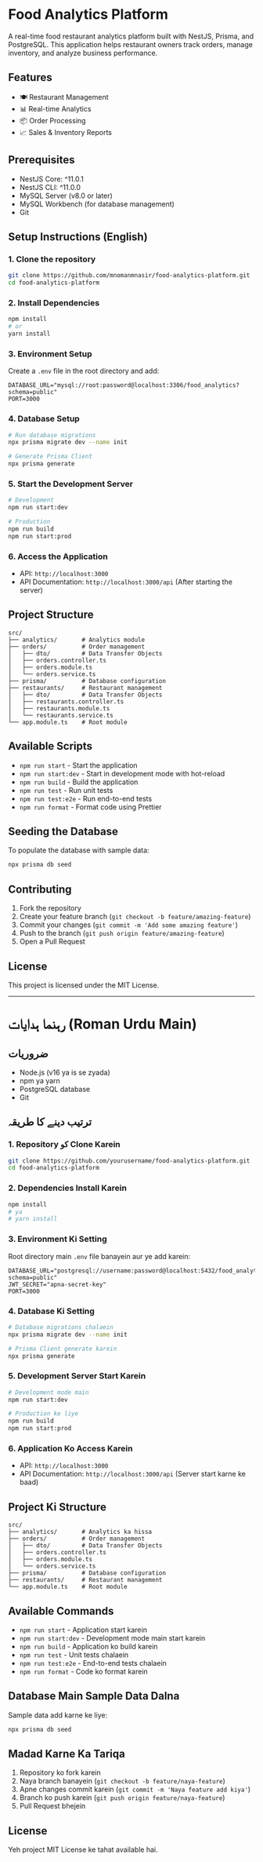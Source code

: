# Food Analytics Platform

A real-time food restaurant analytics platform built with NestJS, Prisma, and PostgreSQL. This application helps restaurant owners track orders, manage inventory, and analyze business performance.

## Features

- 🍽️ Restaurant Management
- 📊 Real-time Analytics
- 📦 Order Processing
- 📈 Sales & Inventory Reports

## Prerequisites
- NestJS Core: ^11.0.1
- NestJS CLI: ^11.0.0
- MySQL Server (v8.0 or later)
- MySQL Workbench (for database management)
- Git

## Setup Instructions (English)

### 1. Clone the repository
```bash
git clone https://github.com/mnomanmnasir/food-analytics-platform.git
cd food-analytics-platform
```

### 2. Install Dependencies
```bash
npm install
# or
yarn install
```

### 3. Environment Setup
Create a `.env` file in the root directory and add:
```env
DATABASE_URL="mysql://root:password@localhost:3306/food_analytics?schema=public"
PORT=3000
```

### 4. Database Setup
```bash
# Run database migrations
npx prisma migrate dev --name init

# Generate Prisma Client
npx prisma generate
```

### 5. Start the Development Server
```bash
# Development
npm run start:dev

# Production
npm run build
npm run start:prod
```

### 6. Access the Application
- API: `http://localhost:3000`
- API Documentation: `http://localhost:3000/api` (After starting the server)

## Project Structure

```
src/
├── analytics/       # Analytics module
├── orders/          # Order management
│   ├── dto/         # Data Transfer Objects
│   ├── orders.controller.ts
│   ├── orders.module.ts
│   └── orders.service.ts
├── prisma/          # Database configuration
├── restaurants/     # Restaurant management
│   ├── dto/         # Data Transfer Objects
│   ├── restaurants.controller.ts
│   ├── restaurants.module.ts
│   └── restaurants.service.ts
└── app.module.ts    # Root module
```

## Available Scripts

- `npm run start` - Start the application
- `npm run start:dev` - Start in development mode with hot-reload
- `npm run build` - Build the application
- `npm run test` - Run unit tests
- `npm run test:e2e` - Run end-to-end tests
- `npm run format` - Format code using Prettier

## Seeding the Database

To populate the database with sample data:
```bash
npx prisma db seed
```

## Contributing

1. Fork the repository
2. Create your feature branch (`git checkout -b feature/amazing-feature`)
3. Commit your changes (`git commit -m 'Add some amazing feature'`)
4. Push to the branch (`git push origin feature/amazing-feature`)
5. Open a Pull Request

## License

This project is licensed under the MIT License.

---

# رہنما ہدایات (Roman Urdu Main)

## ضروریات

- Node.js (v16 ya is se zyada)
- npm ya yarn
- PostgreSQL database
- Git

## ترتیب دینے کا طریقہ

### 1. Repository کو Clone Karein
```bash
git clone https://github.com/yourusername/food-analytics-platform.git
cd food-analytics-platform
```

### 2. Dependencies Install Karein
```bash
npm install
# ya
# yarn install
```

### 3. Environment Ki Setting
Root directory main `.env` file banayein aur ye add karein:
```env
DATABASE_URL="postgresql://username:password@localhost:5432/food_analytics?schema=public"
JWT_SECRET="apna-secret-key"
PORT=3000
```

### 4. Database Ki Setting
```bash
# Database migrations chalaein
npx prisma migrate dev --name init

# Prisma Client generate karein
npx prisma generate
```

### 5. Development Server Start Karein
```bash
# Development mode main
npm run start:dev

# Production ke liye
npm run build
npm run start:prod
```

### 6. Application Ko Access Karein
- API: `http://localhost:3000`
- API Documentation: `http://localhost:3000/api` (Server start karne ke baad)

## Project Ki Structure

```
src/
├── analytics/       # Analytics ka hissa
├── orders/          # Order management
│   ├── dto/         # Data Transfer Objects
│   ├── orders.controller.ts
│   ├── orders.module.ts
│   └── orders.service.ts
├── prisma/          # Database configuration
├── restaurants/     # Restaurant management
└── app.module.ts    # Root module
```

## Available Commands

- `npm run start` - Application start karein
- `npm run start:dev` - Development mode main start karein
- `npm run build` - Application ko build karein
- `npm run test` - Unit tests chalaein
- `npm run test:e2e` - End-to-end tests chalaein
- `npm run format` - Code ko format karein

## Database Main Sample Data Dalna

Sample data add karne ke liye:
```bash
npx prisma db seed
```

## Madad Karne Ka Tariqa

1. Repository ko fork karein
2. Naya branch banayein (`git checkout -b feature/naya-feature`)
3. Apne changes commit karein (`git commit -m 'Naya feature add kiya'`)
4. Branch ko push karein (`git push origin feature/naya-feature`)
5. Pull Request bhejein

## License

Yeh project MIT License ke tahat available hai.
